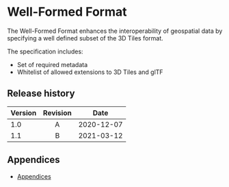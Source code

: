 # Well-Formed Format

The Well-Formed Format enhances the interoperability of geospatial data by specifying a well defined subset of the 3D Tiles format.

The specification includes:
* Set of required metadata
* Whitelist of allowed extensions to 3D Tiles and glTF

## Release history

| Version | Revision | Date       |
| ------- | :------: | ---------- |
| 1.0     | A        | 2020-12-07 |
| 1.1     | B        | 2021-03-12 |

## Appendices

* [Appendices](Appendices.md)
